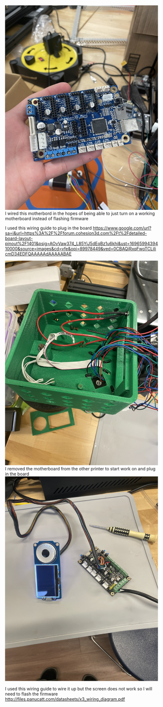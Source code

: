 ![motherbord](IMG_4169.jpg)
I wired this motherbord in the hopes of being able to just turn on a working motherboard instead of flashing firmware

I used this wiring guide to plug in the board
https://www.google.com/url?sa=i&url=https%3A%2F%2Fforum.cohesion3d.com%2Ft%2Fdetailed-board-layout-pinout%2F1401&psig=AOvVaw374_L85YiJ5dEqBz1u6khi&ust=1696599439410000&source=images&cd=vfe&opi=89978449&ved=0CBAQjRxqFwoTCLiIicmD34EDFQAAAAAdAAAAABAE


![motherbord](IMG-4197.jpg)
I removed the motherboard from the other printer to start work on and plug in the board 
![motherbord](IMG-4196.jpg)


I used this wiring guide to wire it up but the screen does not work so I will need to flash the firmware
http://files.panucatt.com/datasheets/x3_wiring_diagram.pdf



